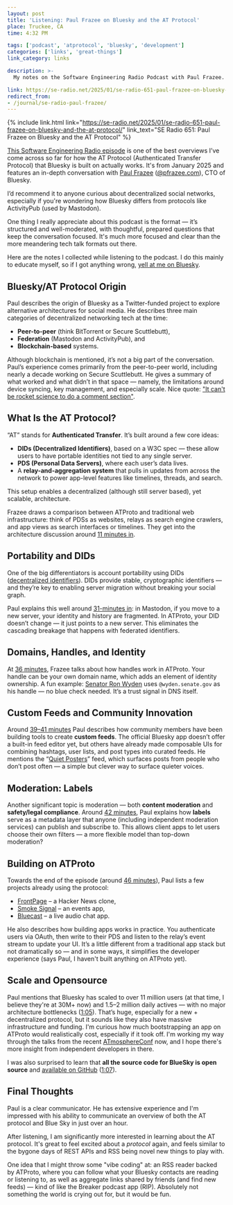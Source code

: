 ```yaml
---
layout: post
title: 'Listening: Paul Frazee on Bluesky and the AT Protocol'
place: Truckee, CA
time: 4:32 PM

tags: ['podcast', 'atprotocol', 'bluesky', 'development']
categories: ['links', 'great-things']
link_category: links

description: >-
  My notes on the Software Engineering Radio Podcast with Paul Frazee.

link: https://se-radio.net/2025/01/se-radio-651-paul-frazee-on-bluesky-and-the-at-protocol/
redirect_from:
- /journal/se-radio-paul-frazee/
---
```


{% include link.html link="https://se-radio.net/2025/01/se-radio-651-paul-frazee-on-bluesky-and-the-at-protocol/" link_text="SE Radio 651: Paul Frazee on Bluesky and the AT Protocol" %}

[This Software Engineering Radio episode](https://se-radio.net/2025/01/se-radio-651-paul-frazee-on-bluesky-and-the-at-protocol/) is one of the best overviews I’ve come across so far for how the AT Protocol (Authenticated Transfer Protocol) that Bluesky is built on actually works. It's from January 2025 and features an in-depth conversation with [Paul Frazee](https://www.pfrazee.com) ([@pfrazee.com](https://bsky.app/profile/pfrazee.com)), CTO of Bluesky.

I’d recommend it to anyone curious about decentralized social networks, especially if you're wondering how Bluesky differs from protocols like ActivityPub (used by Mastodon).

One thing I really appreciate about this podcast is the format — it’s structured and well-moderated, with thoughtful, prepared questions that keep the conversation focused. It's much more focused and clear than the more meandering tech talk formats out there.

Here are the notes I collected while listening to the podcast. I do this mainly to educate myself, so if I got anything wrong, [yell at me on Bluesky](https://bsky.app/profile/cjmart.in).

## Bluesky/AT Protocol Origin

Paul describes the origin of Bluesky  as a Twitter-funded project to explore alternative architectures for social media. He describes three main categories of decentralized networking tech at the time:

- **Peer-to-peer** (think BitTorrent or Secure Scuttlebutt),
- **Federation** (Mastodon and ActivityPub), and
- **Blockchain-based** systems.

Although blockchain is mentioned, it’s not a big part of the conversation. Paul’s experience comes primarily from the peer-to-peer world, including nearly a decade working on Secure Scuttlebutt. He gives a summary of what worked and what didn’t in that space — namely, the limitations around device syncing, key management, and especially scale. Nice quote: ["It can't be rocket science to do a comment section"](https://www.youtube.com/watch?v=0sCaHN-pl2M&t=6m16s).

## What Is the AT Protocol?

“AT” stands for **Authenticated Transfer**. It’s built around a few core ideas:

- **DIDs (Decentralized Identifiers)**, based on a W3C spec — these allow users to have portable identities not tied to any single server.
- **PDS (Personal Data Servers)**, where each user’s data lives.
- A **relay-and-aggregation system** that pulls in updates from across the network to power app-level features like timelines, threads, and search.

This setup enables a decentralized (although still server based), yet scalable, architecture.

Frazee draws a comparison between ATProto and traditional web infrastructure: think of PDSs as websites, relays as search engine crawlers, and app views as search interfaces or timelines. They get into the architecture discussion around [11 minutes in](https://www.youtube.com/watch?v=0sCaHN-pl2M&t=11m).

## Portability and DIDs

One of the big differentiators is account portability using DIDs ([decentralized identifiers](https://www.w3.org/TR/did-1.0/)). DIDs provide stable, cryptographic identifiers — and they’re key to enabling server migration without breaking your social graph.

Paul explains this well around [31-minutes in](https://www.youtube.com/watch?v=0sCaHN-pl2M&t=31m): in Mastodon, if you move to a new server, your identity and history are fragmented. In ATProto, your DID doesn’t change — it just points to a new server. This eliminates the cascading breakage that happens with federated identifiers.

## Domains, Handles, and Identity

At [36 minutes](https://www.youtube.com/watch?v=0sCaHN-pl2M&t=36m), Frazee talks about how handles work in ATProto. Your handle can be your own domain name, which adds an element of identity ownership. A fun example: [Senator Ron Wyden](https://bsky.app/profile/wyden.senate.gov) uses `@wyden.senate.gov` as his handle — no blue check needed. It’s a trust signal in DNS itself.

## Custom Feeds and Community Innovation

Around [39–41 minutes](https://www.youtube.com/watch?v=0sCaHN-pl2M&t=39m) Paul describes how community members have been building tools to create **custom feeds**. The official Bluesky app doesn’t offer a built-in feed editor yet, but others have already made composable UIs for combining hashtags, user lists, and post types into curated feeds. He mentions the “[Quiet Posters](https://bsky.app/profile/did:plc:vpkhqolt662uhesyj6nxm7ys/feed/infreq)” feed, which surfaces posts from people who don’t post often — a simple but clever way to surface quieter voices.

## Moderation: Labels

Another significant topic is moderation — both **content moderation** and **safety/legal compliance**. Around [42 minutes](https://www.youtube.com/watch?v=0sCaHN-pl2M&t=42m), Paul explains how **labels** serve as a metadata layer that anyone (including independent moderation services) can publish and subscribe to. This allows client apps to let users choose their own filters — a more flexible model than top-down moderation?

## Building on ATProto

Towards the end of the episode (around [46 minutes](https://www.youtube.com/watch?v=0sCaHN-pl2M&t=46m)), Paul lists a few projects already using the protocol:

- [FrontPage](https://frontpage.fyi) – a Hacker News clone,
- [Smoke Signal](https://docs.smokesignal.events) – an events app,
- [Bluecast](https://www.bluecast.app/) – a live audio chat app.

He also describes how building apps works in practice. You authenticate users via OAuth, then write to their PDS and listen to the relay’s event stream to update your UI. It’s a little different from a traditional app stack but not dramatically so — and in some ways, it simplifies the developer experience (says Paul, I haven't built anything on ATProto yet).

## Scale and Opensource

Paul mentions that Bluesky has scaled to over 11 million users (at that time, I believe they're at 30M+ now) and 1.5–2 million daily actives — with no major architecture bottlenecks ([1:05](https://www.youtube.com/watch?v=0sCaHN-pl2M&t=1h5m)). That’s huge, especially for a new + decentralized protocol, but it sounds like they also have massive infrastructure and funding. I'm curious how much bootstrapping an app on ATProto would realistically cost, especially if it took off. I'm working my way through the talks from the recent [ATmosphereConf](https://www.youtube.com/playlist?list=PLyIg0j_mbb2tVegEMBg5ke2Z-1ALksU-I) now, and I hope there's more insight from independent developers in there.

I was also surprised to learn that **all the source code for BlueSky is open source** and [available on GitHub](https://github.com/bluesky-social) ([1:07](https://www.youtube.com/watch?v=0sCaHN-pl2M&t=1h5m)).

## Final Thoughts

Paul is a clear communicator. He has extensive experience and I'm impressed with his ability to communicate an overview of both the AT protocol and Blue Sky in just over an hour.

After listening, I am significantly more interested in learning about the AT protocol. It's great to feel excited about a _protocol_ again, and feels similar to the bygone days of REST APIs and RSS being novel new things to play with.

One idea that I might throw some "vibe coding" at: an RSS reader backed by ATProto, where you can follow what your Bluesky contacts are reading or listening to, as well as aggregate links shared by friends (and find new feeds) — kind of like the Breaker podcast app (RIP). Absolutely not something the world is crying out for, but it would be fun.
